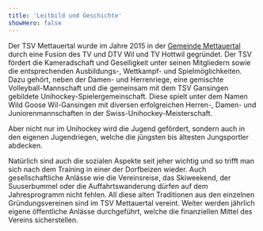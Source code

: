 ```yaml
---
title: 'Leitbild und Geschichte'
showHero: false
---
```


Der TSV Mettauertal wurde im Jahre 2015 in der [Gemeinde Mettauertal](https://www.mettauertal.ch/)
durch eine Fusion des TV und DTV Wil und TV Hottwil gegründet.
Der TSV fördert die Kameradschaft und Geselligkeit unter seinen Mitgliedern
sowie die entsprechenden Ausbildungs-, Wettkampf- und Spielmöglichkeiten.
Dazu gehört, neben der Damen- und Herrenriege, eine gemischte Volleyball-Mannschaft
und die gemeinsam mit dem TSV Gansingen gebildete Unihockey-Spielergemeinschaft.
Diese spielt unter dem Namen Wild Goose Wil-Gansingen mit diversen erfolgreichen
Herren-, Damen- und Juniorenmannschaften in der Swiss-Unihockey-Meisterschaft.

Aber nicht nur im Unihockey wird die Jugend gefördert, sondern auch in den eigenen Jugendriegen,
welche die jüngsten bis ältesten Jungsportler abdecken.

Natürlich sind auch die sozialen Aspekte seit jeher wichtig
und so trifft man sich nach dem Training in einer der Dorfbeizen wieder.
Auch gesellschaftliche Anlässe wie die Vereinsreise, das Skiweekend, der Suuserbummel
oder die Auffahrtswanderung dürfen auf dem Jahresprogramm nicht fehlen.
All diese alten Traditionen aus den einzelnen Gründungsvereinen sind im TSV Mettauertal vereint.
Weiter werden jährlich eigene öffentliche Anlässe durchgeführt,
welche die finanziellen Mittel des Vereins sicherstellen.
